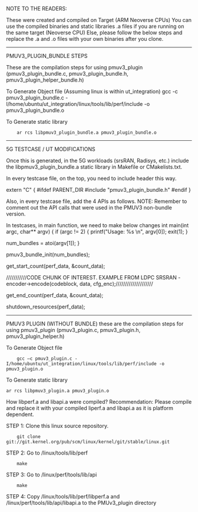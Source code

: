 NOTE TO THE READERS: 

These were created and compiled on Target (ARM Neoverse CPUs) 
You can use the compiled binaries and static libraries .a files if you are running on the same target (Neoverse CPU)
Else, please follow the below steps and replace the .a and .o files with your own binaries after you clone.  

**********************************************************************************************************************************************************************************************
PMUV3_PLUGIN_BUNDLE STEPS

These are the compilation steps for using pmuv3_plugin (pmuv3_plugin_bundle.c, pmuv3_plugin_bundle.h, pmuv3_plugin_helper_bundle.h) 

To Generate Object file (Assuming linux is within ut_integration) 
        gcc -c pmuv3_plugin_bundle.c -I/home/ubuntu/ut_integration/linux/tools/lib/perf/include -o pmuv3_plugin_bundle.o

To Generate static library

        ar rcs libpmuv3_plugin_bundle.a pmuv3_plugin_bundle.o

**********************************************************************************************************************************************************************************************
5G TESTCASE / UT MODIFICATIONS

Once this is generated, in the 5G workloads (srsRAN, Radisys, etc.) include the  libpmuv3_plugin_bundle.a static library in Makefile or CMakelists.txt.

In every testcase file, on the top, you need to include header this way. 

extern "C" {
#ifdef PARENT_DIR
#include "pmuv3_plugin_bundle.h"
#endif
}

Also, in every testcase file, add the 4 APIs as follows. NOTE: Remember to comment out the API calls that were used in the PMUV3 non-bundle version. 

In testcases, in main function, we need to make below changes
int main(int argc, char** argv)
{
 if (argc != 2) {
    printf("Usage: %s <arg>\n", argv[0]);
    exit(1);
 }

 num_bundles = atoi(argv[1]);
 }

pmuv3_bundle_init(num_bundles);

get_start_count(perf_data, &count_data);

///////////CODE CHUNK OF INTEREST. EXAMPLE FROM LDPC SRSRAN - encoder->encode(codeblock, data, cfg_enc);////////////////////

get_end_count(perf_data, &count_data);

shutdown_resources(perf_data);

**********************************************************************************************************************************************************************************************
PMUV3 PLUGIN (WITHOUT BUNDLE)
these are the compilation steps for using pmuv3_plugin (pmuv3_plugin.c, pmuv3_plugin.h, pmuv3_plugin_helper.h) 

To Generate Object file

        gcc —c pmuv3_plugin.c -I/home/ubuntu/ut_integration/linux/tools/lib/perf/include -o pmuv3_plugin.o

To Generate static library

	ar rcs libpmuv3_plugin.a pmuv3_plugin.o

How libperf.a and libapi.a were compiled? 
Recommendation: Please compile and replace it with your compiled liperf.a and libapi.a as it is platform dependent. 

STEP 1: Clone this linux source repository.

        git clone git://git.kernel.org/pub/scm/linux/kernel/git/stable/linux.git

STEP 2: Go to /linux/tools/lib/perf 
        
        make 
        
STEP 3: Go to /linux/perf/tools/lib/api
        
        make 

STEP 4: Copy /linux/tools/lib/perf/libperf.a and /linux/perf/tools/lib/api/libapi.a to the PMUv3_plugin directory 


